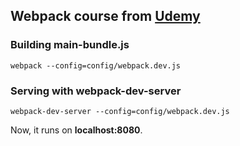 ## Webpack course from [Udemy](https://www.udemy.com/course/webpack-beyond-the-basics)

### Building main-bundle.js

`webpack --config=config/webpack.dev.js`

### Serving with webpack-dev-server

`webpack-dev-server --config=config/webpack.dev.js`

Now, it runs on **localhost:8080**.
